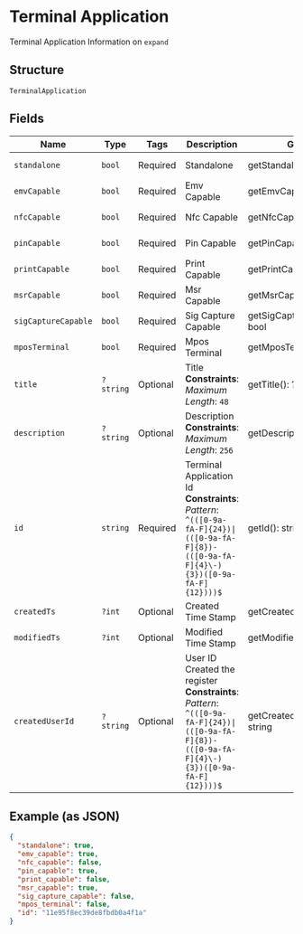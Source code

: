 
# Terminal Application

Terminal Application Information on `expand`

## Structure

`TerminalApplication`

## Fields

| Name | Type | Tags | Description | Getter | Setter |
|  --- | --- | --- | --- | --- | --- |
| `standalone` | `bool` | Required | Standalone | getStandalone(): bool | setStandalone(bool standalone): void |
| `emvCapable` | `bool` | Required | Emv Capable | getEmvCapable(): bool | setEmvCapable(bool emvCapable): void |
| `nfcCapable` | `bool` | Required | Nfc Capable | getNfcCapable(): bool | setNfcCapable(bool nfcCapable): void |
| `pinCapable` | `bool` | Required | Pin Capable | getPinCapable(): bool | setPinCapable(bool pinCapable): void |
| `printCapable` | `bool` | Required | Print Capable | getPrintCapable(): bool | setPrintCapable(bool printCapable): void |
| `msrCapable` | `bool` | Required | Msr Capable | getMsrCapable(): bool | setMsrCapable(bool msrCapable): void |
| `sigCaptureCapable` | `bool` | Required | Sig Capture Capable | getSigCaptureCapable(): bool | setSigCaptureCapable(bool sigCaptureCapable): void |
| `mposTerminal` | `bool` | Required | Mpos Terminal | getMposTerminal(): bool | setMposTerminal(bool mposTerminal): void |
| `title` | `?string` | Optional | Title<br>**Constraints**: *Maximum Length*: `48` | getTitle(): ?string | setTitle(?string title): void |
| `description` | `?string` | Optional | Description<br>**Constraints**: *Maximum Length*: `256` | getDescription(): ?string | setDescription(?string description): void |
| `id` | `string` | Required | Terminal Application Id<br>**Constraints**: *Pattern*: `^(([0-9a-fA-F]{24})\|(([0-9a-fA-F]{8})-(([0-9a-fA-F]{4}\-){3})([0-9a-fA-F]{12})))$` | getId(): string | setId(string id): void |
| `createdTs` | `?int` | Optional | Created Time Stamp | getCreatedTs(): ?int | setCreatedTs(?int createdTs): void |
| `modifiedTs` | `?int` | Optional | Modified Time Stamp | getModifiedTs(): ?int | setModifiedTs(?int modifiedTs): void |
| `createdUserId` | `?string` | Optional | User ID Created the register<br>**Constraints**: *Pattern*: `^(([0-9a-fA-F]{24})\|(([0-9a-fA-F]{8})-(([0-9a-fA-F]{4}\-){3})([0-9a-fA-F]{12})))$` | getCreatedUserId(): ?string | setCreatedUserId(?string createdUserId): void |

## Example (as JSON)

```json
{
  "standalone": true,
  "emv_capable": true,
  "nfc_capable": false,
  "pin_capable": true,
  "print_capable": false,
  "msr_capable": true,
  "sig_capture_capable": false,
  "mpos_terminal": false,
  "id": "11e95f8ec39de8fbdb0a4f1a"
}
```


